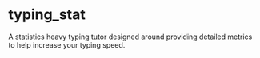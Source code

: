 # typing_stat
A statistics heavy typing tutor designed around providing detailed metrics to help increase your typing speed.
